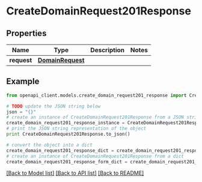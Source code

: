 # CreateDomainRequest201Response


## Properties
Name | Type | Description | Notes
------------ | ------------- | ------------- | -------------
**request** | [**DomainRequest**](DomainRequest.md) |  | 

## Example

```python
from openapi_client.models.create_domain_request201_response import CreateDomainRequest201Response

# TODO update the JSON string below
json = "{}"
# create an instance of CreateDomainRequest201Response from a JSON string
create_domain_request201_response_instance = CreateDomainRequest201Response.from_json(json)
# print the JSON string representation of the object
print CreateDomainRequest201Response.to_json()

# convert the object into a dict
create_domain_request201_response_dict = create_domain_request201_response_instance.to_dict()
# create an instance of CreateDomainRequest201Response from a dict
create_domain_request201_response_form_dict = create_domain_request201_response.from_dict(create_domain_request201_response_dict)
```
[[Back to Model list]](../README.md#documentation-for-models) [[Back to API list]](../README.md#documentation-for-api-endpoints) [[Back to README]](../README.md)


